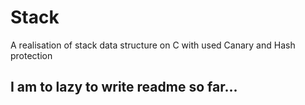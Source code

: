 # Stack
A realisation of stack data structure on C with used Canary and Hash protection
## I am to lazy to write readme so far...
